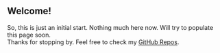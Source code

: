 ## Welcome!

So, this is just an initial start. Nothing much here now. Will try to populate this page soon.  
Thanks for stopping by. Feel free to check my [GitHub Repos](https://github.com/abedkhooli).  
